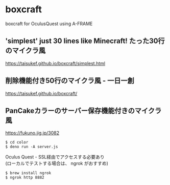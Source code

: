 # boxcraft
boxcraft for OculusQuest using A-FRAME  

 ## 'simplest' just 30 lines like Minecraft! たった30行のマイクラ風
https://taisukef.github.io/boxcraft/simplest.html  

## 削除機能付き50行のマイクラ風 - 一日一創
https://taisukef.github.io/boxcraft/  

## PanCakeカラーのサーバー保存機能付きのマイクラ風
https://fukuno.jig.jp/3082  

```
$ cd color
$ deno run -A server.js
```
Oculus Quest - SSL経由でアクセスする必要あり  
(ローカルでテストする場合は、 ngrok がおすすめ)
```
$ brew install ngrok
$ ngrok http 8882
```
